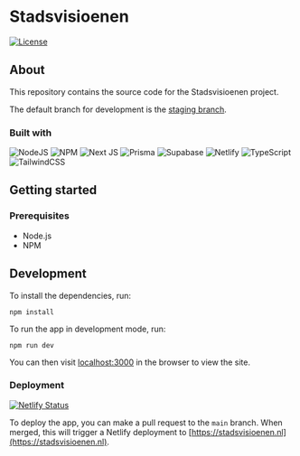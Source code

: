 # Stadsvisioenen

[![License](https://img.shields.io/badge/License-BSD%203--Clause-blue.svg)](https://opensource.org/licenses/BSD-3-Clause)

## About

This repository contains the source code for the Stadsvisioenen project.

The default branch for development is the [staging branch](https://github.com/jorritvanderheide/stadsvisioenen/tree/staging).

### Built with

![NodeJS](https://img.shields.io/badge/node.js-6DA55F?style=for-the-badge&logo=node.js&logoColor=white) ![NPM](https://img.shields.io/badge/NPM-%23CB3837.svg?style=for-the-badge&logo=npm&logoColor=white) ![Next JS](https://img.shields.io/badge/Next-black?style=for-the-badge&logo=next.js&logoColor=white) ![Prisma](https://img.shields.io/badge/Prisma-3982CE?style=for-the-badge&logo=Prisma&logoColor=white) ![Supabase](https://img.shields.io/badge/Supabase-3ECF8E?style=for-the-badge&logo=supabase&logoColor=white) ![Netlify](https://img.shields.io/badge/netlify-%23000000.svg?style=for-the-badge&logo=netlify&logoColor=#00C7B7) ![TypeScript](https://img.shields.io/badge/typescript-%23007ACC.svg?style=for-the-badge&logo=typescript&logoColor=white) ![TailwindCSS](https://img.shields.io/badge/tailwindcss-%2338B2AC.svg?style=for-the-badge&logo=tailwind-css&logoColor=white)

## Getting started

### Prerequisites

- Node.js
- NPM

## Development

To install the dependencies, run:

```shell
npm install
```

To run the app in development mode, run:

```shell
npm run dev
```

You can then visit [localhost:3000](http://localhost:3000) in the browser to view the site.

### Deployment

[![Netlify Status](https://api.netlify.com/api/v1/badges/c8705438-ea92-4fc4-b496-c8f8ba8877c5/deploy-status)](https://app.netlify.com/sites/stadsvisioenen/deploys)

To deploy the app, you can make a pull request to the `main` branch. When merged, this will trigger a Netlify deployment to [https://stadsvisioenen.nl](https://stadsvisioenen.nl).

